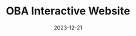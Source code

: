 ---
url: 'https://annevd.github.io/fix-the-flow-interactive-website/'
title: 'OBA Interactive Website'
date: '2023-12-21'
description: 'Voor deze opdracht moesten we een interactieve website voor een opdrachtgever ontwerpen en maken.'
githubUrl: 'https://github.com/Annevd/fix-the-flow-interactive-website'
image:
    url: '../images/'
    alt: ''
tags: ["HTML", "CSS", "Javascript"]
---